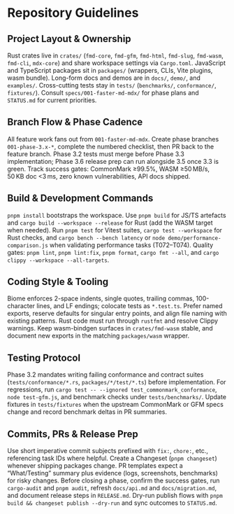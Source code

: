 # Repository Guidelines

## Project Layout & Ownership
Rust crates live in `crates/` (`fmd-core`, `fmd-gfm`, `fmd-html`, `fmd-slug`, `fmd-wasm`, `fmd-cli`, `mdx-core`) and share workspace settings via `Cargo.toml`. JavaScript and TypeScript packages sit in `packages/` (wrappers, CLIs, Vite plugins, wasm bundle). Long-form docs and demos are in `docs/`, `demo/`, and `examples/`. Cross-cutting tests stay in `tests/` (`benchmarks/`, `conformance/`, `fixtures/`). Consult `specs/001-faster-md-mdx/` for phase plans and `STATUS.md` for current priorities.

## Branch Flow & Phase Cadence
All feature work fans out from `001-faster-md-mdx`. Create phase branches `001-phase-3.x-*`, complete the numbered checklist, then PR back to the feature branch. Phase 3.2 tests must merge before Phase 3.3 implementation; Phase 3.6 release prep can run alongside 3.5 once 3.3 is green. Track success gates: CommonMark ≥99.5%, WASM ≥50 MB/s, 50 KB doc <3 ms, zero known vulnerabilities, API docs shipped.

## Build & Development Commands
`pnpm install` bootstraps the workspace. Use `pnpm build` for JS/TS artefacts and `cargo build --workspace --release` for Rust (add the WASM target when needed). Run `pnpm test` for Vitest suites, `cargo test --workspace` for Rust checks, and `cargo bench --bench latency` or `node demo/performance-comparison.js` when validating performance tasks (T072–T074). Quality gates: `pnpm lint`, `pnpm lint:fix`, `pnpm format`, `cargo fmt --all`, and `cargo clippy --workspace --all-targets`.

## Coding Style & Tooling
Biome enforces 2-space indents, single quotes, trailing commas, 100-character lines, and LF endings; colocate tests as `*.test.ts`. Prefer named exports, reserve defaults for singular entry points, and align file naming with existing patterns. Rust code must run through `rustfmt` and resolve Clippy warnings. Keep wasm-bindgen surfaces in `crates/fmd-wasm` stable, and document new exports in the matching `packages/wasm` wrapper.

## Testing Protocol
Phase 3.2 mandates writing failing conformance and contract suites (`tests/conformance/*.rs`, `packages/*/test/*.ts`) before implementation. For regressions, run `cargo test -- --ignored test_commonmark_conformance`, `node test-gfm.js`, and benchmark checks under `tests/benchmarks/`. Update fixtures in `tests/fixtures` when the upstream CommonMark or GFM specs change and record benchmark deltas in PR summaries.

## Commits, PRs & Release Prep
Use short imperative commit subjects prefixed with `fix:`, `chore:`, etc., referencing task IDs where helpful. Create a Changeset (`pnpm changeset`) whenever shipping packages change. PR templates expect a “What/Testing” summary plus evidence (logs, screenshots, benchmarks) for risky changes. Before closing a phase, confirm the success gates, run `cargo-audit` and `pnpm audit`, refresh `docs/api.md` and `docs/migration.md`, and document release steps in `RELEASE.md`. Dry-run publish flows with `pnpm build && changeset publish --dry-run` and sync outcomes to `STATUS.md`.
